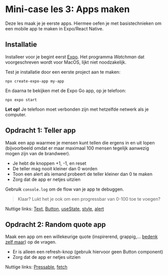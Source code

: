 # Mini-case les 3: Apps maken

Deze les maak je je eerste apps. Hiermee oefen je met basistechnieken om een mobile
app te maken in Expo/React Native.

## Installatie

Installeer voor je begint eerst [Expo](https://docs.expo.dev/get-started/installation/).
Het programma *Watchman* dat voorgeschreven wordt voor MacOS, lijkt niet noodzakelijk.

Test je installatie door een eerste project aan te maken:

```npx create-expo-app my-app```

En daarna te bekijken met de Expo Go app, op je telefoon:

```npx expo start```

**Let op!** Je telefoon moet verbonden zijn met hetzelfde netwerk als je computer.

## Opdracht 1: Teller app

Maak een app waarmee je mensen kunt tellen die ergens in en uit lopen (bijvoorbeeld omdat er maar
maximaal 100 mensen tegelijk aanwezig mogen zijn van de brandweer).

* Je hebt de knoppen +1, -1, en reset
* De teller mag nooit kleiner dan 0 worden
* Toon een alert als iemand probeert de teller kleiner dan 0 te maken
* Zorg dat de app er netjes uitzien

Gebruik ```console.log``` om de flow van je app te debuggen.

> Klaar? Lukt het je ook om een progressbar van 0-100 toe te voegen?

Nuttige links: [Text](https://reactnative.dev/docs/text), [Button](https://reactnative.dev/docs/button),
[useState](https://react.dev/reference/react/useState), [style](https://reactnative.dev/docs/style),
[alert](https://reactnative.dev/docs/alert)

## Opdracht 2: Random quote app

Maak een app om een willekeurige quote (inspirerend, grappig,... [bedenk zelf maar](https://www.google.nl/search?q=Quote+API&sa=X&ved=2ahUKEwjVucXDn9f3AhVhIMUKHTgYBUsQ1QJ6BAgyEAE)) op de vragen.

* Er is alleen een refresh-knop (gebruik hiervoor geen Button component)
* Zorg dat de app er netjes uitzien

Nuttige links: [Pressable](https://reactnative.dev/docs/pressable),
[fetch](https://developer.mozilla.org/en-US/docs/Web/API/Fetch_API)
